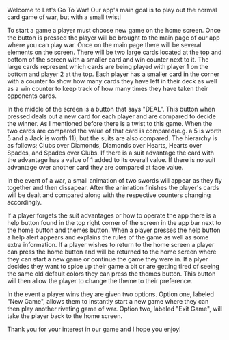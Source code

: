 Welcome to Let's Go To War! Our app's main goal is to play out the normal card game of war, but with a small twist! 

To start a game a player must choose new game on the home screen. Once the button is pressed the player will be brought to the main page of our app where you can play war. 
Once on the main page there will be several elements on the screen. There will be two large cards located at the top and bottom of the screen with a smaller card and win counter next to it. 
The large cards represent which cards are being played with player 1 on the bottom and player 2 at the top. Each player has a smaller card in the corner with a counter to show how many cards they have left in their deck as well as a win counter to keep track of how many times they have taken their opponents cards. 

In the middle of the screen is a button that says "DEAL". This button when pressed deals out a new card for each player and are compared to decide the winner. 
As I mentioned before there is a twist to this game. When the two cards are compared the value of that card is compared(e.g. a 5 is worth 5 and a Jack is worth 11), but the suits are also compared. The hierarchy is as follows; Clubs over Diamonds, Diamonds over Hearts, Hearts over Spades, and Spades over Clubs. If there is a suit advantage the card with the advantage has a value of 1 added to its overall value.
If there is no suit advantage over another card they are compared at face value. 

In the event of a war, a small animation of two swords will appear as they fly together and then dissapear. After the animation finishes the player's cards will be dealt and compared along with the respective counters changing accordingly. 

If a player forgets the suit advantages or how to operate the app there is a help button found in the top right corner of the screen in the app bar next to the home button and themes button. When a player presses the help button a help alert appears and explains the rules of the game as well as some extra information.
If a player wishes to return to the home screen a player can press the home button and will be returned to the home screen where they can start a new game or continue the game they were in. 
If a plyer decides they want to spice up their game a bit or are getting tired of seeing the same old default colors they can press the themes button. This button will then allow the player to change the theme to their preference.

In the event a player wins they are given two options. Option one, labeled "New Game", allows them to instantly start a new game where they can then play another riveting game of war. Option two, labeled "Exit Game", will take the player back to the home screen.

Thank you for your interest in our game and I hope you enjoy!
